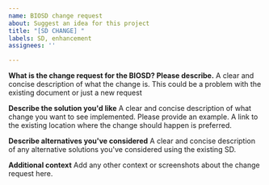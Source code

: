 ```yaml
---
name: BIOSD change request
about: Suggest an idea for this project
title: "[SD CHANGE] "
labels: SD, enhancement
assignees: ''

---
```


**What is the change request for the BIOSD? Please describe.**
A clear and concise description of what the change is. This could be a problem with the existing document or just a new request

**Describe the solution you'd like**
A clear and concise description of what change you want to see implemented. Please provide an example. A link to the existing location where the change should happen is preferred.

**Describe alternatives you've considered**
A clear and concise description of any alternative solutions you've considered using the existing SD.

**Additional context**
Add any other context or screenshots about the change request here.
